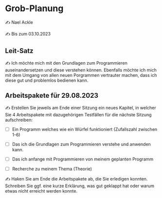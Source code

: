 # Grob-Planung

✍️ Nael Ackle

✍️ Bis zum 03.10.2023

## Leit-Satz

✍️ Ich möchte mich mit den Grundlagen zum Programmieren auseinandersetzen und diese verstehen können. Ebenfalls möchte ich mich mit dem Umgang von allen neuen Porgrammen vertrauter machen, dass ich diese gut und problemlos bedienen kann.

## Arbeitspakete für 29.08.2023

✍️ Erstellen Sie jeweils am Ende einer Sitzung ein neues Kapitel, in welcher Sie 4 Arbeitspakete mit dazugehörigen Testfällen für die nächste Sitzung aufschreiben:

- [ ] Ein Programm welches wie ein Würfel funktioniert (Zufallszahl zwischen 1-6)

- [ ] Das ich die Grundlagen zum Programmieren verstehe und anwenden kann.

- [ ] Das ich anfange mit Programmieren von meinem geplanten Programm

- [ ] Recherche zu meinem Thema (Theorie)

✍️  Haken Sie am Ende die Arbeitspakete ab, die Sie erledigen konnten. Schreiben Sie ggf. eine kurze Erklärung, was gut geklappt hat oder warum etwas nicht erreicht werden konnte.